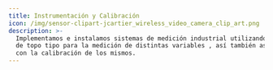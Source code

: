 ```yaml
---
title: Instrumentación y Calibración
icon: /img/sensor-clipart-jcartier_wireless_video_camera_clip_art.png
description: >-
  Implementamos e instalamos sistemas de medición industrial utilizando sensores
  de topo tipo para la medición de distintas variables , así también asistimos
  con la calibración de los mismos.
---
```


